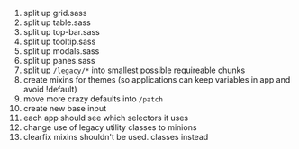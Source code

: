 1. split up grid.sass
1. split up table.sass
1. split up top-bar.sass
1. split up tooltip.sass
1. split up modals.sass
1. split up panes.sass
1. split up `/legacy/*` into smallest possible requireable chunks
1. create mixins for themes (so applications can keep variables in app and avoid !default)
1. move more crazy defaults into `/patch`
1. create new base input
1. each app should see which selectors it uses
1. change use of legacy utility classes to minions
1. clearfix mixins shouldn't be used. classes instead
